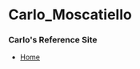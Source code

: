 # Carlo_Moscatiello

### Carlo's Reference Site

- [Home](http://cm85.github.io/Carlo_Moscatiello/)
